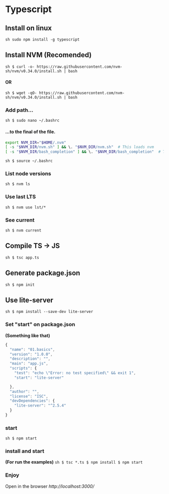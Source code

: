 # Typescript

## Install on linux
`sh
sudo npm install -g typescript
`
## Install NVM (Recomended)

`sh
$ curl -o- https://raw.githubusercontent.com/nvm-sh/nvm/v0.34.0/install.sh | bash
`
#### OR
`sh
$ wget -qO- https://raw.githubusercontent.com/nvm-sh/nvm/v0.34.0/install.sh | bash
`
### Add path...
`sh
$ sudo nano ~/.bashrc
`
#### ...to the final of the file.
```sh
export NVM_DIR="$HOME/.nvm"
[ -s "$NVM_DIR/nvm.sh" ] && \. "$NVM_DIR/nvm.sh"  # This loads nvm
[ -s "$NVM_DIR/bash_completion" ] && \. "$NVM_DIR/bash_completion"  # This loads nvm bash_completion
```
`sh
$ source ~/.bashrc
`
### List node versions
`sh
$ nvm ls
`
### Use last LTS
`sh
$ nvm use lst/*
`
### See current
`sh
$ nvm current
`

## Compile TS -> JS
`sh
$ tsc app.ts
`

## Generate package.json
`sh
$ npm init
`

## Use lite-server
`sh
$ npm install --save-dev lite-server
`

### Set "start" on package.json
**(Something like that)**
```js
{
  "name": "01.basics",
  "version": "1.0.0",
  "description": "",
  "main": "app.js",
  "scripts": {
    "test": "echo \"Error: no test specified\" && exit 1",
    "start": "lite-server"

  },
  "author": "",
  "license": "ISC",
  "devDependencies": {
    "lite-server": "^2.5.4"
  }
}
```

### start
`sh
$ npm start
`

### install and start
**(For run the examples)**
`sh
$ tsc *.ts
$ npm install
$ npm start
`

### Enjoy
Open in the browser *http://localhost:3000/*